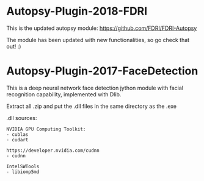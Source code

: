 # Autopsy-Plugin-2018-FDRI
This is the updated autopsy module: https://github.com/FDRI/FDRI-Autopsy 

The module has been updated with new functionalities, so go check that out! :)


# Autopsy-Plugin-2017-FaceDetection
This is a deep neural network face detection jython module with facial recognition capability, implemented with Dlib. 

 Extract all .zip and put the .dll files in the same directory as the .exe

 .dll sources:
 
 
	NVIDIA GPU Computing Toolkit:
	- cublas
	- cudart

	https://developer.nvidia.com/cudnn
	- cudnn
	
	IntelSWTools
	- libiomp5md

